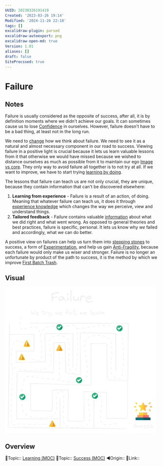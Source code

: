 ```yaml
---
UUID: 20230326191419
Created: '2023-03-26 19:14'
Modified: '2024-11-26 22:18'
tags: []
excalidraw-plugin: parsed
excalidraw-autoexport: png
excalidraw-open-md: true
Version: 1.01
aliases: []
draft: false
SiteProcssed: true
---
```


# Failure

## Notes

Failure is usually considered as the opposite of success, after all, it is by definition moments where we didn't achieve our goals. It can sometimes cause us to lose [Confidence](/notes/self-worth.md) in ourselves. However, failure doesn't have to be a bad thing, at least not in the long run.

We need to [change](/notes/reverse-thinking.md) how we think about failure. We need to see it as a natural and almost necessary component in our road to success. Viewing failure in a positive light is crucial because it lets us learn valuable lessons from it that otherwise we would have missed because we wished to distance ourselves as much as possible from it to maintain our ego [Image vs core](/notes/form-vs-essence.md). They only way to avoid failure all together is to not try at all. If we want to improve, we have to start trying [learning by doing](/notes/learning-by-doing.md).

The lessons that failure can teach us are not only crucial, they are unique, because they contain information that can't be discovered elsewhere:
1. **Learning from experience** - Failure is a result of an action, of doing. Meaning that whatever failure can teach us, it does it through [experience knowledge](/notes/experience-knowledge.md) which changes the way we perceive, view and understand things.
2. **Tailored feedback** - Failure contains valuable [information](/notes/feedback.md) about what we did right and what went wrong. As opposed to general theories and best practices, failure is specific, personal. It lets us know why *we* failed and accordingly, what *we* can do better.

A positive view on failures can help us turn them into [stepping stones](/notes/creative-destruction.md) to success, a form of [Experimentation](/notes/testing.md), and help us gain [Anti-Fragility](/notes/anti-fragility.md), because each failure would only make us wiser and stronger. Failure is no longer an unfortunate by product of the path to success, it is the method by which we improve [First Batch Trash](/notes/first-batch-trash.md).

## Visual

![Failure.webp](/notes/failure.webp)

## Overview
🔼Topic:: [Learning (MOC)](/mocs/learning-moc.md)
🔼Topic:: [Success (MOC)](/mocs/success-moc.md)
◀Origin::
🔗Link::


